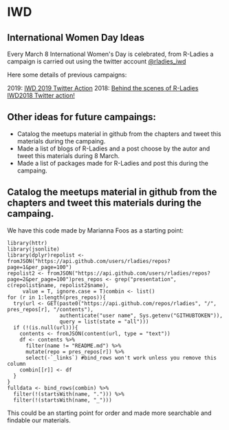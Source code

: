 # IWD
## International Women Day Ideas
Every March 8 International Women's Day is celebrated, from R-Ladies a campaign is carried out using the twitter account [@rladies_iwd](https://twitter.com/rladies_iwd)

Here some details of previous campaigns:

2019: [IWD 2019 Twitter Action](https://blog.rladies.org/post/blog_iwdtwitter_2019/)
2018: [Behind the scenes of R-Ladies IWD2018 Twitter action!](https://blog.rladies.org/post/ideation_and_creation/)

## Other ideas for future campaings:

- Catalog the meetups material in github from the chapters and tweet this materials during the campaing.
- Made a list of blogs of R-Ladies and a post choose by the autor and tweet this materials during 8 March.
- Made a list of packages made for R-Ladies and post this during the campaing.

## Catalog the meetups material in github from the chapters and tweet this materials during the campaing.

We have this code made by Marianna Foos as a starting point:

```
library(httr)
library(jsonlite)
library(dplyr)repolist <- fromJSON("https://api.github.com/users/rladies/repos?page=1&per_page=100")
repolist2 <- fromJSON("https://api.github.com/users/rladies/repos?page=2&per_page=100")pres_repos <- grep("presentation", c(repolist$name, repolist2$name),
     value = T, ignore.case = T)combin <- list()
for (r in 1:length(pres_repos)){
  try(url <- GET(paste0("https://api.github.com/repos/rladies", "/", pres_repos[r], "/contents"),
                 authenticate("user name", Sys.getenv("GITHUBTOKEN")),
                 query = list(state = "all")))
  if (!(is.null(url))){
    contents <- fromJSON(content(url, type = "text"))
    df <- contents %>%
      filter(name != "README.md") %>%
      mutate(repo = pres_repos[r]) %>%
      select(-`_links`) #bind_rows won't work unless you remove this column
    combin[[r]] <- df
  }
}
fulldata <- bind_rows(combin) %>%
  filter(!(startsWith(name, "."))) %>%
  filter(!(startsWith(name, "_")))
 ``` 
This could be an starting point for order and made more searchable and findable our materials.
